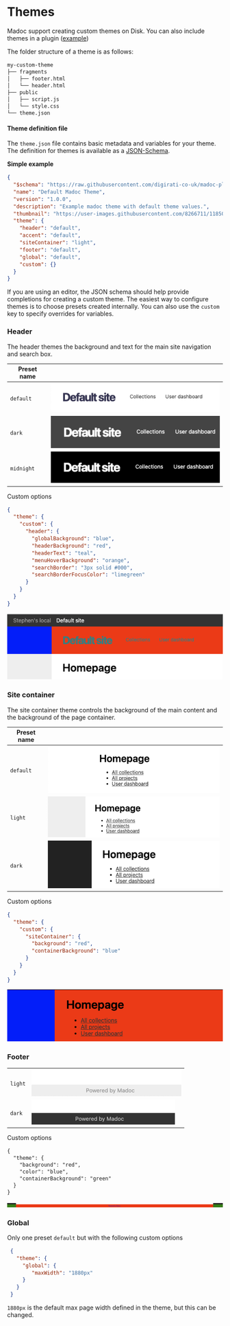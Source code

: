 # Themes

Madoc support creating custom themes on Disk. You can also include themes in a plugin ([example](https://github.com/stephenwf/madoc-example-plugin/blob/main/src/plugin.ts#L35))



The folder structure of a theme is as follows:

```
my-custom-theme
├── fragments
│   ├── footer.html
│   └── header.html
├── public
│   ├── script.js
│   └── style.css
└── theme.json
```



#### Theme definition file

The `theme.json` file contains basic metadata and variables for your theme. The definition for themes is available as a [JSON-Schema](https://raw.githubusercontent.com/digirati-co-uk/madoc-platform/main/services/madoc-ts/schemas/BaseTheme.json).

**Simple example**

```json
{
  "$schema": "https://raw.githubusercontent.com/digirati-co-uk/madoc-platform/main/services/madoc-ts/schemas/BaseTheme.json",
  "name": "Default Madoc Theme",
  "version": "1.0.0",
  "description": "Example madoc theme with default theme values.",
  "thumbnail": "https://user-images.githubusercontent.com/8266711/118507448-25750b80-b726-11eb-9f87-d96f43c0a894.png",
  "theme": {
    "header": "default",
    "accent": "default",
    "siteContainer": "light",
    "footer": "default",
    "global": "default",
    "custom": {}
  }
}
```

If you are using an editor, the JSON schema should help provide completions for creating a custom theme. The easiest way to configure themes is to choose presets created internally. You can also use the `custom` key to specify overrides for variables.

### Header

The header themes the background and text for the main site navigation and search box.

| Preset name |                                                                 |
| ----------- | --------------------------------------------------------------- |
| `default`   | ![](<../../../public/assets/Screenshot 2022-02-28 at 16.16.54.png>) |
| `dark`      | ![](<../../../public/assets/Screenshot 2022-02-28 at 16.12.36.png>) |
| `midnight`  | ![](<../../../public/assets/Screenshot 2022-02-28 at 16.17.21.png>) |

Custom options

```json
{
  "theme": {
    "custom": {
      "header": {
        "globalBackground": "blue",
        "headerBackground": "red",
        "headerText": "teal",
        "menuHoverBackground": "orange",
        "searchBorder": "3px solid #000",
        "searchBorderFocusColor": "limegreen"
      }
    }
  }
}
```

![](<../../../public/assets/Screenshot 2022-02-28 at 16.27.09.png>)

### Site container

The site container theme controls the background of the main content and the background of the page container.

| Preset name |                                                                 |
| ----------- | --------------------------------------------------------------- |
| `default`   | ![](<../../../public/assets/Screenshot 2022-02-28 at 16.29.05.png>) |
| `light`     | ![](<../../../public/assets/Screenshot 2022-02-28 at 16.27.40.png>) |
| `dark`      | ![](<../../../public/assets/Screenshot 2022-02-28 at 16.30.10.png>) |

Custom options

```json
{
  "theme": {
    "custom": {
      "siteContainer": {
        "background": "red",
        "containerBackground": "blue"
      }
    }
  }
}
```

![](<../../../public/assets/Screenshot 2022-02-28 at 16.32.02.png>)

### Footer

|         |                                                                 |
| ------- | --------------------------------------------------------------- |
| `light` | ![](<../../../public/assets/Screenshot 2022-02-28 at 16.33.10.png>) |
| `dark`  | ![](<../../../public/assets/Screenshot 2022-02-28 at 16.33.36.png>) |

Custom options

```json5
{
  "theme": {
    "background": "red",
    "color": "blue",
    "containerBackground": "green"
  }
}
```

![](<../../../public/assets/Screenshot 2022-02-28 at 16.34.46.png>)

### Global

Only one preset `default` but with the following custom options

```json
 {
   "theme": {
     "global": {
        "maxWidth": "1880px"
     }
   }
 }
```

`1880px` is the default max page width defined in the theme, but this can be changed.
